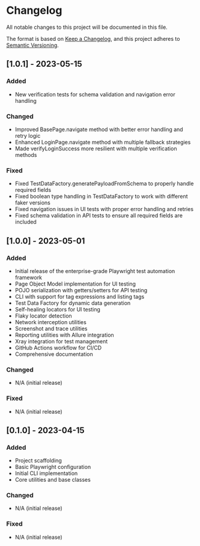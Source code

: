 <!-- Source: /Users/mzahirudeen/playwright-framework-dev/docs/CHANGELOG.md -->

# Changelog

All notable changes to this project will be documented in this file.

The format is based on [Keep a Changelog](https://keepachangelog.com/en/1.0.0/),
and this project adheres to [Semantic Versioning](https://semver.org/spec/v2.0.0.html).

## [1.0.1] - 2023-05-15

### Added

- New verification tests for schema validation and navigation error handling

### Changed

- Improved BasePage.navigate method with better error handling and retry logic
- Enhanced LoginPage.navigate method with multiple fallback strategies
- Made verifyLoginSuccess more resilient with multiple verification methods

### Fixed

- Fixed TestDataFactory.generatePayloadFromSchema to properly handle required fields
- Fixed boolean type handling in TestDataFactory to work with different faker versions
- Fixed navigation issues in UI tests with proper error handling and retries
- Fixed schema validation in API tests to ensure all required fields are included

## [1.0.0] - 2023-05-01

### Added

- Initial release of the enterprise-grade Playwright test automation framework
- Page Object Model implementation for UI testing
- POJO serialization with getters/setters for API testing
- CLI with support for tag expressions and listing tags
- Test Data Factory for dynamic data generation
- Self-healing locators for UI testing
- Flaky locator detection
- Network interception utilities
- Screenshot and trace utilities
- Reporting utilities with Allure integration
- Xray integration for test management
- GitHub Actions workflow for CI/CD
- Comprehensive documentation

### Changed

- N/A (initial release)

### Fixed

- N/A (initial release)

## [0.1.0] - 2023-04-15

### Added

- Project scaffolding
- Basic Playwright configuration
- Initial CLI implementation
- Core utilities and base classes

### Changed

- N/A (initial release)

### Fixed

- N/A (initial release)